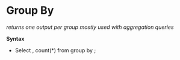 <!-- Practical needs to be Done -->
# Group By
*returns one output per group*
*mostly used with aggregation queries*

**Syntax**
- Select <col-name>, count(*) from <table-name> group by <col-name>;
